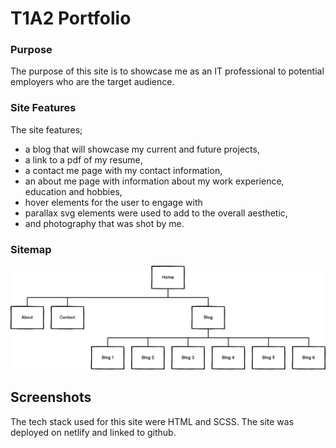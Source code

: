 # T1A2 Portfolio 

### Purpose
The purpose of this site is to showcase me as an IT professional to potential employers who are the target audience.

### Site Features

The site features;
* a blog that will showcase my current and future projects,
* a link to a pdf of my resume,
* a contact me page with my contact information, 
* an about me page with information about my work experience, education and hobbies, 
* hover elements for the user to engage with 
* parallax svg elements were used to add to the overall aesthetic,
* and photography that was shot by me.

### Sitemap
![Site Map](./docs/site_map.png)

## Screenshots

The tech stack used for this site were HTML and SCSS. The site was deployed on netlify and linked to github.  
